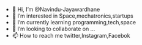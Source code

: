 - 👋 Hi, I’m @Navindu-Jayawardhane
- 👀 I’m interested in Space,mechatronics,startups
- 🌱 I’m currently learning programming,tech,space
- 💞️ I’m looking to collaborate on ...
- 📫 How to reach me twitter,Instagram,Facebok

<!---
Navindu-Jayawardhane/Navindu-Jayawardhane is a ✨ special ✨ repository because its `README.md` (this file) appears on your GitHub profile.
You can click the Preview link to take a look at your changes.
--->
